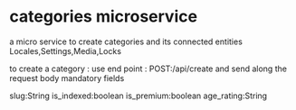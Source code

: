 # categories microservice

a micro service to create categories and its connected entities Locales,Settings,Media,Locks

to create a category :
use end point : POST:/api/create and send along the request body mandatory fields

slug:String
is_indexed:boolean
is_premium:boolean
age_rating:String

